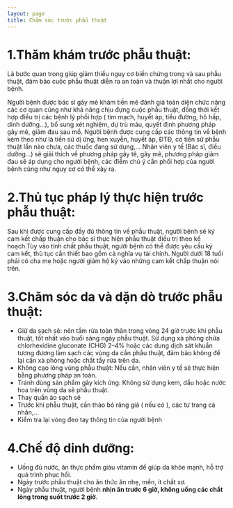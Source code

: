 ```yaml
---
layout: page
title: Chăm sóc trước phẫu thuật
---
```


# 1.Thăm khám trước phẫu thuật: 
Là bước quan trọng giúp giảm thiểu nguy cơ biến chứng trong và sau phẫu thuật, đảm bảo cuộc phẫu thuật diễn ra an toàn và thuận lợi nhất cho người bệnh. 

Người bệnh được bác sĩ gây mê khám tiền mê đánh giá toàn diện chức năng các cơ quan cũng như khả năng chịu đựng cuộc phẫu thuật, đồng thời kết hợp điều trị các bệnh lý phối hợp ( tim mạch, huyết áp, tiểu đường, hô hấp, dinh dưỡng…),  bổ sung xét nghiệm, dự trù máu, quyết định phương pháp gây mê, giảm đau sau mổ. 
Người bệnh được cung cấp các thông tin về bệnh kèm theo như là tiền sử dị ứng, hen xuyễn, huyết áp, ĐTĐ, có tiền sử phẫu thuật lần nào chưa, các thuốc đang sử dụng,…
Nhân viên y tế (Bác sĩ, điều dưỡng...) sẽ giải thích về phương pháp gây tê, gây mê, phương pháp giảm đau sẽ áp dụng cho người bệnh, các điểm chú ý cần phối hợp của người bệnh cũng như nguy cơ có thể xảy ra.

# 2.Thủ tục pháp lý thực hiện trước phẫu thuật:
Sau khi được cung cấp đầy đủ thông tin về phẫu thuật, người bệnh sẽ ký cam kết chấp thuận cho bác sĩ thực hiện phẫu thuật điều trị theo kế hoạch.Tùy vào tính chất phẫu thuật, người bệnh có thể được yêu cầu ký cam kết, thủ tục cần thiết bao gồm cả nghĩa vụ tài chính. Người dưới 18 tuổi phải có cha mẹ hoặc người giám hộ ký vào những cam kết chấp thuận nói trên.

# 3.Chăm sóc da và dặn dò trước phẫu thuật:
- Giữ da sạch sẽ: nên tắm rửa toàn thân trong vòng 24 giờ trước khi phẫu thuật, tốt nhất vào buổi sáng ngày phẫu thuật. Sử dụng xà phòng chứa chlorhexidine gluconate (CHG) 2–4% hoặc các dung dịch sát khuẩn tương đương làm sạch các vùng da cần phẫu thuật, đảm bảo không để lại cặn xà phòng hoặc chất tẩy rửa trên da.
- Không cạo lông vùng phẫu thuật: Nếu cần, nhân viên y tế sẽ thực hiện bằng phương pháp an toàn.
- Tránh dùng sản phẩm gây kích ứng: Không sử dụng kem, dầu hoặc nước hoa trên vùng da sẽ phẫu thuật.
- Thay quần áo sạch sẽ
- Trước khi phẫu thuật, cần tháo bỏ răng giả ( nếu có ), các tư trang cá nhân,…
- Kiểm tra lại vòng đeo tay thông tin của người bệnh 

# 4.Chế độ dinh dưỡng: 
- Uống đủ nước, ăn thực phẩm giàu vitamin để giúp da khỏe mạnh, hỗ trợ quá trình phục hồi.
- Ngày trước phẫu thuật cho ăn thức ăn nhẹ, mền, ít chất xơ. 
- Ngày phẫu thuật, người bệnh **nhịn ăn trước 6 giờ, không uống các chất lỏng trong suốt trước 2 giờ**. 

